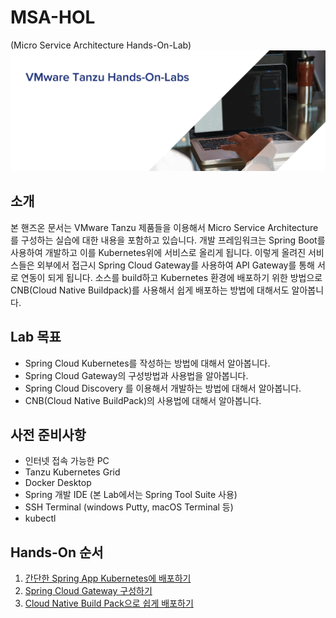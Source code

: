 # MSA-HOL
 (Micro Service Architecture Hands-On-Lab)
 ![](images/tanzu_hol_header_logo.png)

 ## 소개
본 핸즈온 문서는 VMware Tanzu 제품들을 이용해서 Micro Service Architecture를 구성하는 실습에 대한 내용을 포함하고 있습니다.
개발 프레임워크는 Spring Boot를 사용하여 개발하고 이를 Kubernetes위에 서비스로 올리게 됩니다. 이렇게 올려진 서비스들은 외부에서 접근시 Spring Cloud Gateway를 사용하여 API Gateway를 통해 서로 연동이 되게 됩니다. 소스를 build하고 Kubernetes 환경에 배포하기 위한 방법으로 CNB(Cloud Native Buildpack)를 사용해서 쉽게 배포하는 방법에 대해서도 알아봅니다.


## Lab 목표
* Spring Cloud Kubernetes를 작성하는 방법에 대해서 알아봅니다.
* Spring Cloud Gateway의 구성방법과 사용법을 알아봅니다.
* Spring Cloud Discovery 를 이용해서 개발하는 방법에 대해서 알아봅니다.
* CNB(Cloud Native BuildPack)의 사용법에 대해서 알아봅니다.

## 사전 준비사항
* 인터넷 접속 가능한 PC
* Tanzu Kubernetes Grid
* Docker Desktop
* Spring 개발 IDE (본 Lab에서는 Spring Tool Suite 사용)
* SSH Terminal (windows Putty, macOS Terminal 등)
* kubectl

## Hands-On 순서

1. [간단한 Spring App Kubernetes에 배포하기](./spring_deploy_k8s.md)
1. [Spring Cloud Gateway 구성하기](./scg_config.md)
1. [Cloud Native Build Pack으로 쉽게 배포하기](./cnb.md)
